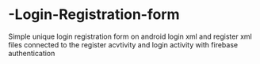 # -Login-Registration-form
Simple unique login registration form on android
login xml and register xml files connected to the register acvtivity and login activity with firebase authentication
